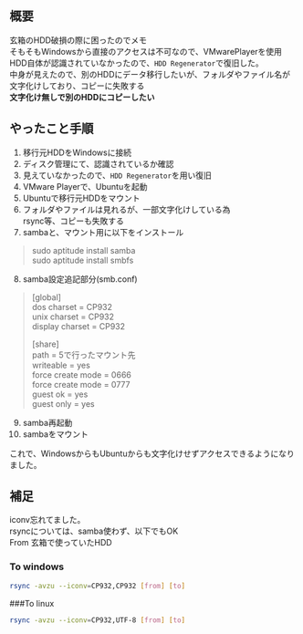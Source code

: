 ## 概要

玄箱のHDD破損の際に困ったのでメモ  
そもそもWindowsから直接のアクセスは不可なので、VMwarePlayerを使用  
HDD自体が認識されていなかったので、`HDD Regenerator`で復旧した。  
中身が見えたので、別のHDDにデータ移行したいが、フォルダやファイル名が文字化けしており、コピーに失敗する  
**文字化け無しで別のHDDにコピーしたい**

## やったこと手順
1. 移行元HDDをWindowsに接続
2. ディスク管理にて、認識されているか確認
3. 見えていなかったので、`HDD Regenerator`を用い復旧
4. VMware Playerで、Ubuntuを起動
5. Ubuntuで移行元HDDをマウント
6. フォルダやファイルは見れるが、一部文字化けしている為  
rsync等、コピーも失敗する
7. sambaと、マウント用に以下をインストール
> sudo aptitude install samba  
> sudo aptitude install smbfs  

8. samba設定追記部分(smb.conf)  
> [global]  
> dos charset = CP932  
> unix charset = CP932  
> display charset = CP932  
>  
> [share]  
> path = 5で行ったマウント先  
> writeable = yes  
> force create mode = 0666  
> force create mode = 0777  
> guest ok = yes  
> guest only = yes  
9. samba再起動
10. sambaをマウント

これで、WindowsからもUbuntuからも文字化けせずアクセスできるようになりました。

## 補足
iconv忘れてました。  
rsyncについては、samba使わず、以下でもOK  
From 玄箱で使っていたHDD
### To windows
```bash
rsync -avzu --iconv=CP932,CP932 [from] [to]
```
###To linux
```bash
rsync -avzu --iconv=CP932,UTF-8 [from] [to]
```
